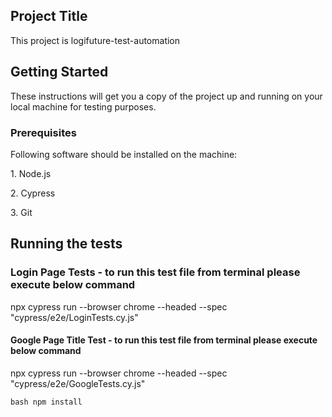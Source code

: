 <h2> Project Title </h2>
This project is logifuture-test-automation


<h2> Getting Started </h2>
These instructions will get you a copy of the project up and running on your local machine for testing purposes.

<h3> Prerequisites </h3>
Following software should be installed on the machine:</n>
<p> </p>
<p> 1. Node.js </p>
<p> 2. Cypress </p>
<p> 3. Git </p>



<h2> Running the tests </h2>

<h3> Login Page Tests - to run this test file from terminal please execute below command </h3>
npx cypress run --browser chrome --headed --spec  "cypress/e2e/LoginTests.cy.js"

<p> </p>


<h4> Google Page Title Test - to run this test file from terminal please execute below command </h4>

npx cypress run --browser chrome --headed --spec  "cypress/e2e/GoogleTests.cy.js"


```bash npm install ```


